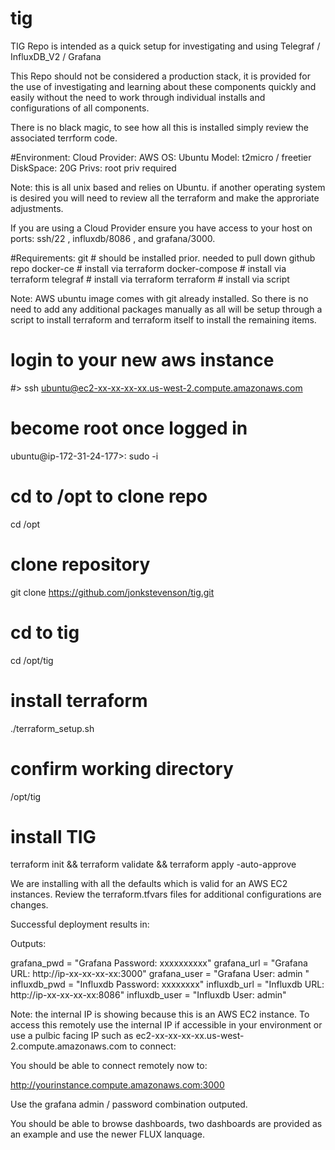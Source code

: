 # tig

TIG Repo is intended as a quick setup for investigating and using Telegraf / InfluxDB_V2 / Grafana

This Repo should not be considered a production stack, it is provided for the use of investigating and learning about these components quickly
and easily without the need to work through individual installs and configurations of all components. 

There is no black magic, to see how all this is installed simply review the associated terrform code. 


#Environment: 
   Cloud Provider:  AWS
   OS: Ubuntu
   Model: t2micro / freetier
   DiskSpace: 20G
   Privs:  root priv required
   
Note: this is all unix based and relies on Ubuntu. if another operating system is desired you will need to review all the terraform and 
make the approriate adjustments.

If you are using a Cloud Provider ensure you have access to your host on ports: ssh/22 , influxdb/8086 , and grafana/3000.

#Requirements:
   git        # should be installed prior. needed to pull down github repo
   docker-ce  # install via terraform
   docker-compose  # install via terraform
   telegraf  # install via terraform
   terraform  # install via script
   
Note:  AWS ubuntu image comes with git already installed. So there is no need to add any additional packages manually as all will be setup through
a script to install terraform and terraform itself to install the remaining items.


   # login to your new aws instance
   #> ssh ubuntu@ec2-xx-xx-xx-xx.us-west-2.compute.amazonaws.com

   # become root once logged in
   ubuntu@ip-172-31-24-177>:  sudo -i 

   # cd to /opt to clone repo
   cd /opt
   
   # clone repository
   git clone https://github.com/jonkstevenson/tig.git
   
   # cd to tig
   cd /opt/tig

   # install terraform 
   ./terraform_setup.sh
   
   # confirm working directory
   /opt/tig

   # install TIG 
   terraform init && terraform validate && terraform apply -auto-approve
   
We are installing with all the defaults which is valid for an AWS EC2 instances. Review the terraform.tfvars files for additional configurations are changes.

Successful deployment results in:

Outputs:

grafana_pwd = "Grafana Password:  xxxxxxxxxx"
grafana_url = "Grafana URL: http://ip-xx-xx-xx-xx:3000"
grafana_user = "Grafana User: admin "
influxdb_pwd = "Influxdb Password:  xxxxxxxx"
influxdb_url = "Influxdb URL: http://ip-xx-xx-xx-xx:8086"
influxdb_user = "Influxdb User: admin"

Note: the internal IP is showing because this is an AWS EC2 instance. To access this remotely use the internal IP if accessible in your environment 
or use a pulbic facing IP such as ec2-xx-xx-xx-xx.us-west-2.compute.amazonaws.com to connect:

You should be able to connect remotely now to:

http://yourinstance.compute.amazonaws.com:3000

Use the grafana admin / password combination outputed.

You should be able to browse dashboards, two dashboards are provided as an example and use the newer FLUX lanquage.
   
